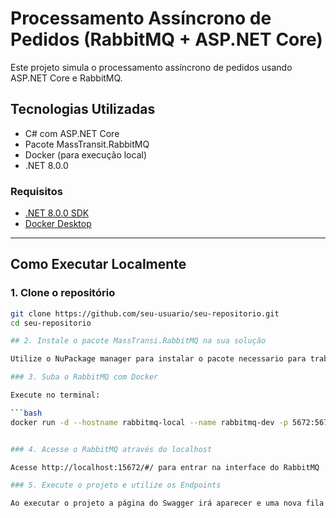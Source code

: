 ﻿# Processamento Assíncrono de Pedidos (RabbitMQ + ASP.NET Core)

Este projeto simula o processamento assíncrono de pedidos usando ASP.NET Core e RabbitMQ.


## Tecnologias Utilizadas

- C# com ASP.NET Core
- Pacote MassTransit.RabbitMQ 
- Docker (para execução local)
- .NET 8.0.0

### Requisitos

- [.NET 8.0.0 SDK](https://dotnet.microsoft.com/en-us/download)
- [Docker Desktop](https://www.docker.com/products/docker-desktop)

---

## Como Executar Localmente

### 1. Clone o repositório

```bash
git clone https://github.com/seu-usuario/seu-repositorio.git
cd seu-repositorio

## 2. Instale o pacote MassTransi.RabbitMQ na sua solução

Utilize o NuPackage manager para instalar o pacote necessario para trabalhar com o RabbitMQ

### 3. Suba o RabbitMQ com Docker

Execute no terminal:

```bash
docker run -d --hostname rabbitmq-local --name rabbitmq-dev -p 5672:5672 -p 15672:15672 rabbitmq:3-management


### 4. Acesse o RabbitMQ através do localhost

Acesse http://localhost:15672/#/ para entrar na interface do RabbitMQ

### 5. Execute o projeto e utilize os Endpoints

Ao executar o projeto a página do Swagger irá aparecer e uma nova fila aparecerá na aba connections da interface RabbitMQ
